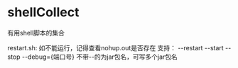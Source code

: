 # shellCollect
有用shell脚本的集合

restart.sh:
如不能运行，记得查看nohup.out是否存在
支持：
--restart
--start
--stop
--debug={端口号}
不带--的为jar包名，可写多个jar包名
